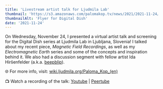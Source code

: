 ```yaml
---
title: 'Livestream artist talk for Ljudmila Lab'
thumbnail: 'https://s3.amazonaws.com/palomakop.tv/news/2021/2021-11-24/digital_dish.jpg'
thumbnailAlt: 'Flyer for Digital Dish'
date: '2021-11-24'
---
```


On Wednesday, November 24, I presented a virtual artist talk and screening for the Digital Dish series at Ljudmila Lab in Ljubljana, Slovenia! I talked about my recent piece, *Magnetic Field Recordings*, as well as my *Electromagnetic Earth* series and some of the concepts and inspiration behind it. We also had a discussion segment with fellow artist Ida Hiršenfelder (a.k.a. <a href="https://beepblip.org" rel="noopener" target="_blank">beepblip</a>).

🌐 For more info, visit: <a href="https://wiki.ljudmila.org/Paloma_Kop_(en)" rel="noopener" target="_blank">wiki.ljudmila.org/Paloma_Kop_(en)</a>

📺 Watch a recording of the talk: <a href="https://youtu.be/3XTRqiOiBAY" rel="noopener" target="_blank">Youtube</a> | <a href="https://videos.scanlines.xyz/w/o4vpgmTKTZXs8Pc1mUTErJ" rel="noopener" target="_blank">Peertube</a>

